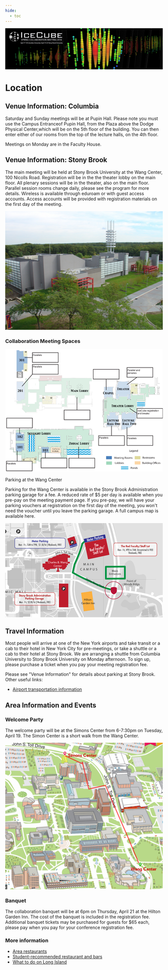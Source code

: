 ```yaml
---
hide:
  - toc
---
```


![2016 Spring Collaboration Meeting](slider_NY_update.png)


# Location


## Venue Information: Columbia

Saturday and Sunday meetings will be at Pupin Hall.  Please note you must use the Campus Entranceof Pupin Hall, from the Plaza above the Dodge Physical Center,which will be on the 5th floor of the building. You can then enter either of our rooms from the top of the lecture halls, on the 4th floor.

Meetings on Monday are in the Faculty House.


## Venue Information: Stony Brook

The main meeting will be held at Stony Brook University at the Wang Center, 100 Nicolls Road. Registration will be in the the theater lobby on the main floor. All plenary sessions will be in the theater, also on the main floor. Parallel session rooms change daily, please see the program for more details. Wireless is available through eduroam or with guest access accounts. Access accounts will be provided with registration materials on the first day of the meeting.  

![ ](06Campus_301.JPG)

### Collaboration Meeting Spaces  

![ ](WANG_center_layout.png)

Parking at the Wang Center

Parking for the Wang Center is available in the Stony Brook Administration parking garage for a fee. A reduced rate of $5 per day is available when you pre-pay on the meeting payment page.  If you pre-pay, we will have your parking vouchers at registration on the first day of the meeting, you won't need the voucher until you leave the parking garage. A full campus map is available here. 

![ ](WangCenter-Parking_Map.jpg)


## Travel Information

Most people will arrive at one of the New York airports and take transit or a cab to their hotel in New York City for pre-meetings, or take a shuttle or a cab to their hotel at Stony Brook.  We are arranging a shuttle from Columbia University to Stony Brook University on Monday afternoon.  To sign up, please purchase a ticket when you pay your meeting registration fee. 

Please see "Venue Information" for details about parking at Stony Brook. Other useful links:

- [Airport transportation information](http://web.mta.info/nyct/service/airport.htm)


## Area Information and Events

### Welcome Party

The welcome party will be at the Simons Center from 6-7:30pm on Tuesday, April 19.  The Simon Center is a short walk from the Wang Center.

![ ](welcome_party_map.png)

### Banquet

The collaboration banquet will be at 6pm on Thursday, April 21 at the Hilton Garden Inn.  The cost of the banquet is included in the registration fee.  Additional banquet tickets may be purchased for guests for $65 each, please pay when you pay for your conference registration fee. 

### More information

- [Area restaurants](http://nngroup.physics.sunysb.edu/husep/Henderson_DUSEL_Capstone/restaurant.html)
- [Student-recommended restaurant and bars](https://docushare.icecube.wisc.edu/dsweb/Get/Document-76660/Bars.pdf)
- [What to do on Long Island](http://www.discoverlongisland.com/!userfiles/Suffolk/SuffolkCountyTravelGuide.pdf)


